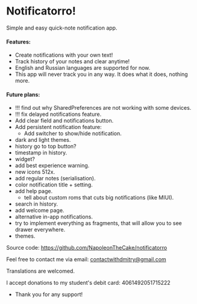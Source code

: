 # Notificatorro!
Simple and easy quick-note notification app.

#### Features:
- Create notifications with your own text!
- Track history of your notes and clear anytime!
- English and Russian languages are supported for now.
- This app will never track you in any way. It does what it does, nothing more.

#### Future plans:
- !!! find out why SharedPreferences are not working with some devices.
- !!! fix delayed notifications feature.
- Add clear field and notifications button.
- Add persistent notification feature:
	- Add switcher to show/hide notification.
- dark and light themes.
- history go to top button?
- timestamp in history.
- widget?
- add best experience warning.
- new icons 512x.
- add regular notes (serialisation).
- color notification title + setting.
- add help page.
	- tell about custom roms that cuts big notifications (like MIUI).
- search in history.
- add welcome page.
- alternative in-app notifications.
- try to implement everything as fragments, that will allow you to see drawer everywhere.
- themes.

Source code: https://github.com/NapoleonTheCake/notificatorro

Feel free to contact me via email: contactwithdmitry@gmail.com

Translations are welcomed.

I accept donations to my student's debit card: 4061492051715222
* Thank you for any support!
